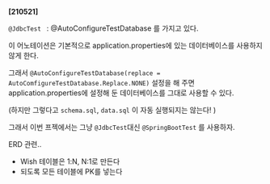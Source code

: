 **[210521]**





`@JdbcTest ` : @AutoConfigureTestDatabase 를 가지고 있다.

이 어노테이션은 기본적으로 application.properties에 있는 데이터베이스를 사용하지 않게 한다.

그래서 `@AutoConfigureTestDatabase(replace = AutoComfigureTestDatabase.Replace.NONE)` 설정을 해 주면 application.properties에 설정해 둔 데이터베이스를 그대로 사용할 수 있다.

(하지만 그렇다고 `schema.sql`, `data.sql` 이 자동 실행되지는 않는다! )

그래서 이번 프젝에서는 그냥 `@JdbcTest`대신 `@SpringBootTest` 를 사용하자.





ERD 관련..

- Wish 테이블은 1:N, N:1로 만든다
- 되도록 모든 테이블에 PK를 넣는다

